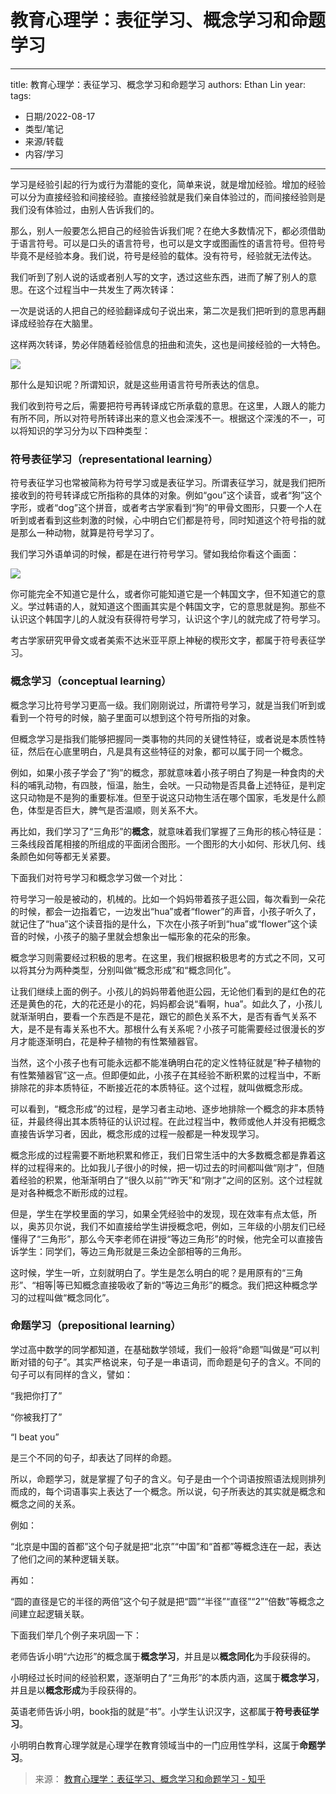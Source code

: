 # 教育心理学：表征学习、概念学习和命题学习


---
title: 教育心理学：表征学习、概念学习和命题学习
authors: Ethan Lin
year:
tags:
  - 日期/2022-08-17 
  - 类型/笔记 
  - 来源/转载 
  - 内容/学习  
---



学习是经验引起的行为或行为潜能的变化，简单来说，就是增加经验。增加的经验可以分为直接经验和间接经验。直接经验就是我们亲自体验过的，而间接经验则是我们没有体验过，由别人告诉我们的。

那么，别人一般要怎么把自己的经验告诉我们呢？在绝大多数情况下，都必须借助于语言符号。可以是口头的语言符号，也可以是文字或图画性的语言符号。但符号毕竟不是经验本身。我们说，符号是经验的载体。没有符号，经验就无法传达。

我们听到了别人说的话或者别人写的文字，透过这些东西，进而了解了别人的意思。在这个过程当中一共发生了两次转译：

一次是说话的人把自己的经验翻译成句子说出来，第二次是我们把听到的意思再翻译成经验存在大脑里。

这样两次转译，势必伴随着经验信息的扭曲和流失，这也是间接经验的一大特色。

![](https://pic1.zhimg.com/80/v2-2f0ac43a3c33a13ef34c0c4639e09080_1440w.jpg)

那什么是知识呢？所谓知识，就是这些用语言符号所表达的信息。

我们收到符号之后，需要把符号再转译成它所承载的意思。在这里，人跟人的能力有所不同，所以对符号所转译出来的意义也会深浅不一。根据这个深浅的不一，可以将知识的学习分为以下四种类型：

### **符号表征学习（representational learning）**

符号表征学习也常被简称为符号学习或是表征学习。所谓表征学习，就是我们把所接收到的符号转译成它所指称的具体的对象。例如“gou”这个读音，或者“狗”这个字形，或者“dog”这个拼音，或者考古学家看到“狗”的甲骨文图形，只要一个人在听到或者看到这些刺激的时候，心中明白它们都是符号，同时知道这个符号指的就是那么一种动物，就算是符号学习了。

我们学习外语单词的时候，都是在进行符号学习。譬如我给你看这个画面：

![](https://pic3.zhimg.com/80/v2-b1c9947fe28c0c69bae231fca3702776_1440w.png)

你可能完全不知道它是什么，或者你可能知道它是一个韩国文字，但不知道它的意义。学过韩语的人，就知道这个图画其实是个韩国文字，它的意思就是狗。那些不认识这个韩国字儿的人就没有获得符号学习，认识这个字儿的就完成了符号学习。

考古学家研究甲骨文或者美索不达米亚平原上神秘的楔形文字，都属于符号表征学习。

### **概念学习（conceptual learning）**

概念学习比符号学习更高一级。我们刚刚说过，所谓符号学习，就是当我们听到或看到一个符号的时候，脑子里面可以想到这个符号所指的对象。

但概念学习是指我们能够把握同一类事物的共同的关键性特征，或者说是本质性特征，然后在心底里明白，凡是具有这些特征的对象，都可以属于同一个概念。

例如，如果小孩子学会了“狗”的概念，那就意味着小孩子明白了狗是一种食肉的犬科的哺乳动物，有四肢，恒温，胎生，会吠。一只动物是否具备上述特征，是判定这只动物是不是狗的重要标准。但至于说这只动物生活在哪个国家，毛发是什么颜色，体型是否巨大，脾气是否温顺，则关系不大。

再比如，我们学习了“三角形”的**概念**，就意味着我们掌握了三角形的核心特征是：三条线段首尾相接的所组成的平面闭合图形。一个图形的大小如何、形状几何、线条颜色如何等都无关紧要。

下面我们对符号学习和概念学习做一个对比：

符号学习一般是被动的，机械的。比如一个妈妈带着孩子逛公园，每次看到一朵花的时候，都会一边指着它，一边发出“hua”或者“flower”的声音，小孩子听久了，就记住了“hua”这个读音指的是什么，下次在小孩子听到“hua”或“flower”这个读音的时候，小孩子的脑子里就会想象出一幅形象的花朵的形象。

概念学习则需要经过积极的思考。在这里，我们根据积极思考的方式之不同，又可以将其分为两种类型，分别叫做“概念形成”和“概念同化”。

让我们继续上面的例子。小孩儿的妈妈带着他逛公园，无论他们看到的是红色的花还是黄色的花，大的花还是小的花，妈妈都会说“看啊，hua”。如此久了，小孩儿就渐渐明白，要看一个东西是不是花，跟它的颜色关系不大，是否有香气关系不大，是不是有毒关系也不大。那根什么有关系呢？小孩子可能需要经过很漫长的岁月才能逐渐明白，花是种子植物的有性繁殖器官。

当然，这个小孩子也有可能永远都不能准确明白花的定义性特征就是”种子植物的有性繁殖器官”这一点。但即便如此，小孩子在其经验不断积累的过程当中，不断排除花的非本质特征，不断接近花的本质特征。这个过程，就叫做概念形成。

可以看到，“概念形成”的过程，是学习者主动地、逐步地排除一个概念的非本质特征，并最终得出其本质特征的认识过程。在此过程当中，教师或他人并没有把概念直接告诉学习者，因此，概念形成的过程一般都是一种发现学习。

概念形成的过程需要不断地积累和修正，我们日常生活中的大多数概念都是靠着这样的过程得来的。比如我儿子很小的时候，把一切过去的时间都叫做“刚才”，但随着经验的积累，他渐渐明白了“很久以前”“昨天”和“刚才”之间的区别。这个过程就是对各种概念不断形成的过程。

但是，学生在学校里面的学习，如果全凭经验中的发现，现在效率有点太低，所以，奥苏贝尔说，我们不如直接给学生讲授概念吧，例如，三年级的小朋友们已经懂得了“三角形”，那么今天李老师在讲授“等边三角形”的时候，他完全可以直接告诉学生：同学们，等边三角形就是三条边全部相等的三角形。

这时候，学生一听，立刻就明白了。学生是怎么明白的呢？是用原有的“三角形”、“相等|等已知概念直接吸收了新的“等边三角形”的概念。我们把这种概念学习的过程叫做“概念同化”。

### **命题学习（prepositional learning）**

学过高中数学的同学都知道，在基础数学领域，我们一般将“命题”叫做是“可以判断对错的句子”。其实严格说来，句子是一串语词，而命题是句子的含义。不同的句子可以有同样的含义，譬如：

“我把你打了”

“你被我打了”

“I beat you”

是三个不同的句子，却表达了同样的命题。

所以，命题学习，就是掌握了句子的含义。句子是由一个个词语按照语法规则排列而成的，每个词语事实上表达了一个概念。所以说，句子所表达的其实就是概念和概念之间的关系。

例如：

“北京是中国的首都”这个句子就是把“北京”“中国”和“首都”等概念连在一起，表达了他们之间的某种逻辑关联。

再如：

“圆的直径是它的半径的两倍”这个句子就是把“圆”“半径”“直径”“2”“倍数”等概念之间建立起逻辑关联。

下面我们举几个例子来巩固一下：

老师告诉小明“六边形”的概念属于**概念学习**，并且是以**概念同化**为手段获得的。

小明经过长时间的经验积累，逐渐明白了“三角形”的本质内涵，这属于**概念学习**，并且是以**概念形成**为手段获得的。

英语老师告诉小明，book指的就是“书”。小学生认识汉字，这都属于**符号表征学习**。

小明明白教育心理学就是心理学在教育领域当中的一门应用性学科，这属于**命题学习**。


> 来源：
> [教育心理学：表征学习、概念学习和命题学习 - 知乎](https://zhuanlan.zhihu.com/p/106672324)